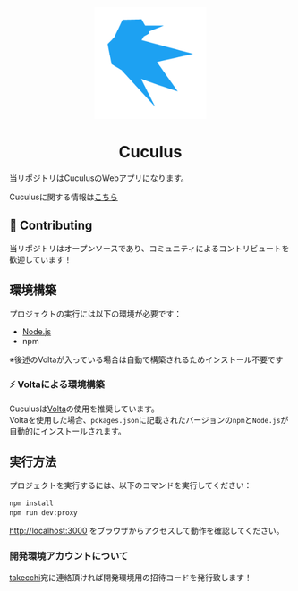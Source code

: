<p align="center">
<img src="https://raw.githubusercontent.com/cuculus-dev/.github/main/profile/cuculus.png" alt="Meilisearch" width="200" height="200" />
</p>

<h1 align="center">Cuculus</h1>


当リポジトリはCuculusのWebアプリになります。

Cuculusに関する情報は[こちら](https://github.com/cuculus-dev)

## 🤝️ Contributing
当リポジトリはオープンソースであり、コミュニティによるコントリビュートを歓迎しています！ 

## 環境構築
プロジェクトの実行には以下の環境が必要です：
- [Node.js](https://nodejs.org/en)
- npm

※後述のVoltaが入っている場合は自動で構築されるためインストール不要です

### ⚡ Voltaによる環境構築
Cuculusは[Volta](https://volta.sh/)の使用を推奨しています。  
Voltaを使用した場合、`pckages.json`に記載されたバージョンの`npm`と`Node.js`が自動的にインストールされます。

## 実行方法
プロジェクトを実行するには、以下のコマンドを実行してください：
```bash
npm install
npm run dev:proxy
```
[http://localhost:3000](http://localhost:3000) をブラウザからアクセスして動作を確認してください。

### 開発環境アカウントについて
[takecchi](https://twitter.com/CureDotTyphoon)宛に連絡頂ければ開発環境用の招待コードを発行致します！
